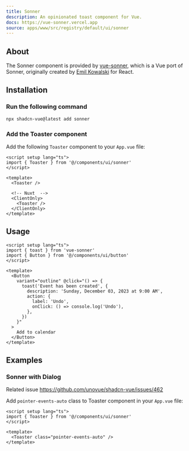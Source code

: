 ```yaml
---
title: Sonner
description: An opinionated toast component for Vue.
docs: https://vue-sonner.vercel.app
source: apps/www/src/registry/default/ui/sonner
---
```


<ComponentPreview name="SonnerDemo" />

## About

The Sonner component is provided by [vue-sonner](https://vue-sonner.vercel.app/), which is a Vue port of Sonner, originally created by [Emil Kowalski](https://twitter.com/emilkowalski_) for React.

## Installation

<Steps>

### Run the following command

```bash
npx shadcn-vue@latest add sonner
```

### Add the Toaster component

Add the following `Toaster` component to your `App.vue` file:

```vue title="App.vue" {2,6}
<script setup lang="ts">
import { Toaster } from '@/components/ui/sonner'
</script>

<template>
  <Toaster />

  <!-- Nuxt  -->
  <ClientOnly>
    <Toaster />
  </ClientOnly>
</template>
```

</Steps>

## Usage

```vue
<script setup lang="ts">
import { toast } from 'vue-sonner'
import { Button } from '@/components/ui/button'
</script>

<template>
  <Button
    variant="outline" @click="() => {
      toast('Event has been created', {
        description: 'Sunday, December 03, 2023 at 9:00 AM',
        action: {
          label: 'Undo',
          onClick: () => console.log('Undo'),
        },
      })
    }"
  >
    Add to calendar
  </Button>
</template>
```

## Examples

### Sonner with Dialog

Related issue https://github.com/unovue/shadcn-vue/issues/462

Add `pointer-events-auto` class to Toaster component in your `App.vue` file:

```vue {6}
<script setup lang="ts">
import { Toaster } from '@/components/ui/sonner'
</script>

<template>
  <Toaster class="pointer-events-auto" />
</template>
```

<ComponentPreview name="SonnerWithDialog" />
